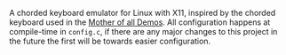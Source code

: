 

A chorded keyboard emulator for Linux with X11, inspired by the chorded keyboard used in the [Mother of all Demos](https://www.youtube.com/watch?v=yJDv-zdhzMY). All configuration happens at compile-time in `config.c`, if there are any major changes to this project in the future the first will be towards easier configuration.